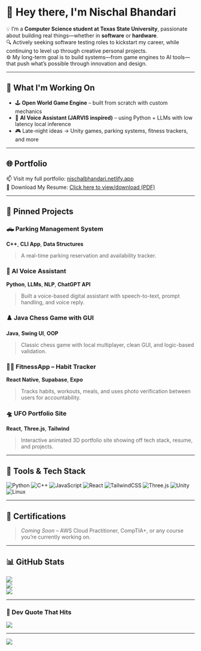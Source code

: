 # 👋 Hey there, I'm Nischal Bhandari

💡 I’m a **Computer Science student at Texas State University**, passionate about building real things—whether in **software** or **hardware**.  
🔍 Actively seeking software testing roles to kickstart my career, while continuing to level up through creative personal projects.  
⚙️ My long-term goal is to build systems—from game engines to AI tools—that push what’s possible through innovation and design.

---

## 🚀 What I'm Working On
- 🕹️ **Open World Game Engine** – built from scratch with custom mechanics
- 🤖 **AI Voice Assistant (JARVIS inspired)** – using Python + LLMs with low latency local inference
- 🎮 Late-night ideas → Unity games, parking systems, fitness trackers, and more

---

## 🌐 Portfolio
📫 Visit my full portfolio: [nischalbhandari.netlify.app](https://nischalbhandari.netlify.app)  
📄 Download My Resume: [Click here to view/download (PDF)](https://nischalbhandari.netlify.app/Nischal_Bhandari_Resume.pdf)

---

## 📌 Pinned Projects

### 🛻 Parking Management System  
**C++**, **CLI App**, **Data Structures**  
> A real-time parking reservation and availability tracker.

### 🧠 AI Voice Assistant  
**Python**, **LLMs**, **NLP**, **ChatGPT API**  
> Built a voice-based digital assistant with speech-to-text, prompt handling, and voice reply.

### ♟️ Java Chess Game with GUI  
**Java**, **Swing UI**, **OOP**  
> Classic chess game with local multiplayer, clean GUI, and logic-based validation.

### 🏋️‍♀️ FitnessApp – Habit Tracker  
**React Native**, **Supabase**, **Expo**  
> Tracks habits, workouts, meals, and uses photo verification between users for accountability.

### 🛸 UFO Portfolio Site  
**React**, **Three.js**, **Tailwind**  
> Interactive animated 3D portfolio site showing off tech stack, resume, and projects.

---

## 🧠 Tools & Tech Stack

![Python](https://img.shields.io/badge/python-3670A0?style=for-the-badge&logo=python&logoColor=ffdd54)
![C++](https://img.shields.io/badge/c++-%2300599C.svg?style=for-the-badge&logo=c%2B%2B&logoColor=white)
![JavaScript](https://img.shields.io/badge/javascript-%23323330.svg?style=for-the-badge&logo=javascript&logoColor=%23F7DF1E)
![React](https://img.shields.io/badge/react-%2320232a.svg?style=for-the-badge&logo=react&logoColor=%2361DAFB)
![TailwindCSS](https://img.shields.io/badge/tailwindcss-%2338B2AC.svg?style=for-the-badge&logo=tailwind-css&logoColor=white)
![Three.js](https://img.shields.io/badge/three.js-black?style=for-the-badge&logo=three.js&logoColor=white)
![Unity](https://img.shields.io/badge/unity-%23000000.svg?style=for-the-badge&logo=unity&logoColor=white)
![Linux](https://img.shields.io/badge/Linux-black?style=for-the-badge&logo=linux&logoColor=white)

---

## 📃 Certifications
> _Coming Soon_ – AWS Cloud Practitioner, CompTIA+, or any course you’re currently working on.

---

## 📊 GitHub Stats

![](https://github-readme-stats.vercel.app/api?username=Zkyko&theme=dark&hide_border=false&include_all_commits=true&count_private=true)<br/>
![](https://github-readme-streak-stats.herokuapp.com/?user=Zkyko&theme=dark&hide_border=false)<br/>
![](https://github-readme-stats.vercel.app/api/top-langs/?username=Zkyko&theme=dark&hide_border=false&layout=compact)

---

### 💭 Dev Quote That Hits
![](https://quotes-github-readme.vercel.app/api?type=horizontal&theme=radical)

---

[![](https://visitcount.itsvg.in/api?id=Zkyko&icon=0&color=0)](https://visitcount.itsvg.in)

<!-- Always learning, always building. -->

